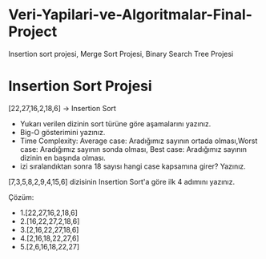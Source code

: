 # Veri-Yapilari-ve-Algoritmalar-Final-Project
Insertion sort projesi,
Merge Sort Projesi,
Binary Search Tree Projesi
# Insertion Sort Projesi #
[22,27,16,2,18,6] -> Insertion Sort

- Yukarı verilen dizinin sort türüne göre aşamalarını yazınız.
- Big-O gösterimini yazınız.
- Time Complexity: Average case: Aradığımız sayının ortada olması,Worst case: Aradığımız sayının sonda olması, Best case: Aradığımız sayının dizinin en başında olması.
- izi sıralandıktan sonra 18 sayısı hangi case kapsamına girer? Yazınız.


[7,3,5,8,2,9,4,15,6] dizisinin Insertion Sort'a göre ilk 4 adımını yazınız.

Çözüm:
* 1.[22,27,16,2,18,6]
* 2.[16,22,27,2,18,6]
* 3.[2,16,22,27,18,6]
* 4.[2,16,18,22,27,6]
* 5.[2,6,16,18,22,27]


